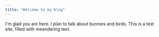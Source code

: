 ```yaml
---
title: "Welcome to my blog"
---
```


I'm glad you are here. I plan to talk about bunnies and birds. This is a test site, filled with meandering text.
